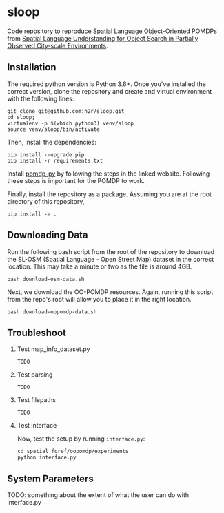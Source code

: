 # sloop
Code repository to reproduce Spatial Language Object-Oriented POMDPs from [Spatial Language Understanding for Object Search in Partially Observed City-scale Environments](h2r.github.io/docs).

## Installation
The required python version is Python 3.6+. Once you've installed the correct version, clone the repository and create and virtual environment with the following lines:
```
git clone git@github.com:h2r/sloop.git
cd sloop;
virtualenv -p $(which python3) venv/sloop
source venv/sloop/bin/activate
```

Then, install the dependencies:
```
pip install --upgrade pip
pip install -r requirements.txt
```

Install [pomdp-py](https://h2r.github.io/pomdp-py/html/installation.html) by following the steps in the linked website. Following these steps is important for the POMDP to work.

Finally, install the repository as a package. Assuming you are at the root directory of this repository,
```
pip install -e .
```

## Downloading Data
Run the following bash script from the root of the repository to download the SL-OSM (Spatial Language - Open Street Map) dataset in the correct location. This may take a minute or two as the file is around 4GB.

```
bash download-osm-data.sh
```

Next, we download the OO-POMDP resources. Again, running this script from the repo's root will allow you to place it in the right location.

```
bash download-oopomdp-data.sh
```

## Troubleshoot

1. Test map_info_dataset.py
    ```
    TODO
    ```

2. Test parsing
    ```
    TODO
    ```

3. Test filepaths
    ```
    TODO
    ```

4. Test interface

    Now, test the setup by running `interface.py`:
    ```
    cd spatial_foref/oopomdp/experiments
    python interface.py
    ```

## System Parameters
TODO: something about the extent of what the user can do with interface.py
